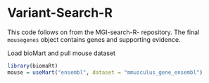 # Variant-Search-R
This code follows on from the MGI-search-R- repository. 
The final ``` mousegenes ``` object contains genes and supporting evidence.

Load bioMart and pull mouse dataset
```R
library(biomaRt)
mouse = useMart("ensembl", dataset = "mmusculus_gene_ensembl")
```
